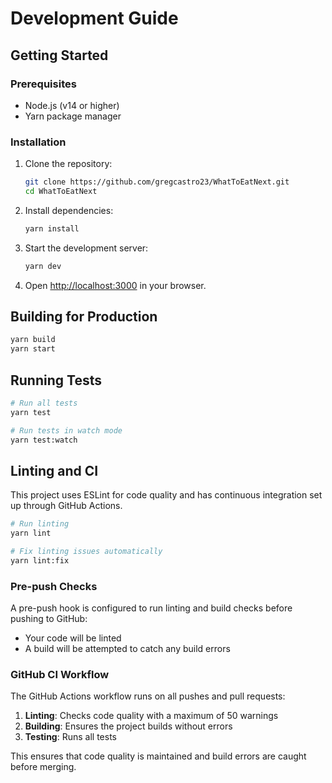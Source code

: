 # Development Guide

## Getting Started

### Prerequisites

- Node.js (v14 or higher)
- Yarn package manager

### Installation

1. Clone the repository:

   ```bash
   git clone https://github.com/gregcastro23/WhatToEatNext.git
   cd WhatToEatNext
   ```

2. Install dependencies:

   ```bash
   yarn install
   ```

3. Start the development server:

   ```bash
   yarn dev
   ```

4. Open [http://localhost:3000](http://localhost:3000) in your browser.

## Building for Production

```bash
yarn build
yarn start
```

## Running Tests

```bash
# Run all tests
yarn test

# Run tests in watch mode
yarn test:watch
```

## Linting and CI

This project uses ESLint for code quality and has continuous integration set up
through GitHub Actions.

```bash
# Run linting
yarn lint

# Fix linting issues automatically
yarn lint:fix
```

### Pre-push Checks

A pre-push hook is configured to run linting and build checks before pushing to
GitHub:

- Your code will be linted
- A build will be attempted to catch any build errors

### GitHub CI Workflow

The GitHub Actions workflow runs on all pushes and pull requests:

1. **Linting**: Checks code quality with a maximum of 50 warnings
2. **Building**: Ensures the project builds without errors
3. **Testing**: Runs all tests

This ensures that code quality is maintained and build errors are caught before
merging.
